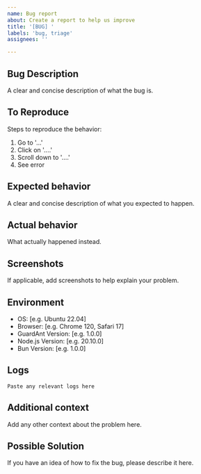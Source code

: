 ```yaml
---
name: Bug report
about: Create a report to help us improve
title: '[BUG] '
labels: 'bug, triage'
assignees: ''

---
```


## Bug Description
A clear and concise description of what the bug is.

## To Reproduce
Steps to reproduce the behavior:
1. Go to '...'
2. Click on '....'
3. Scroll down to '....'
4. See error

## Expected behavior
A clear and concise description of what you expected to happen.

## Actual behavior
What actually happened instead.

## Screenshots
If applicable, add screenshots to help explain your problem.

## Environment
 - OS: [e.g. Ubuntu 22.04]
 - Browser: [e.g. Chrome 120, Safari 17]
 - GuardAnt Version: [e.g. 1.0.0]
 - Node.js Version: [e.g. 20.10.0]
 - Bun Version: [e.g. 1.0.0]

## Logs
```
Paste any relevant logs here
```

## Additional context
Add any other context about the problem here.

## Possible Solution
If you have an idea of how to fix the bug, please describe it here.